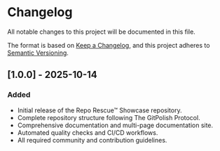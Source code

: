 # Changelog

All notable changes to this project will be documented in this file.

The format is based on [Keep a Changelog](https://keepachangelog.com/en/1.0.0/),
and this project adheres to [Semantic Versioning](https://semver.org/spec/v2.0.0.html).

## [1.0.0] - 2025-10-14

### Added
- Initial release of the Repo Rescue™ Showcase repository.
- Complete repository structure following The GitPolish Protocol.
- Comprehensive documentation and multi-page documentation site.
- Automated quality checks and CI/CD workflows.
- All required community and contribution guidelines.


